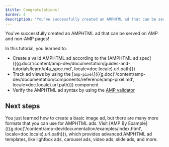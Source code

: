 ```yaml
---
$title: Congratulations!
$order: 4
description: "You've successfully created an AMPHTML ad that can be served on AMP and non-AMP pages! In this tutorial, you learned to: Create a valid AMPHTML ad according to ..."
---
```


You've successfully created an AMPHTML ad that can be served on AMP and non-AMP pages! 

In this tutorial, you learned to:

* Create a valid AMPHTML ad according to the [AMPHTML ad spec]({{g.doc('/content/amp-dev/documentation/guides-and-tutorials/learn/a4a_spec.md', locale=doc.locale).url.path}})
* Track ad views by using the [`amp-pixel`]({{g.doc('/content/amp-dev/documentation/components/reference/amp-pixel.md', locale=doc.locale).url.path}}) component
* Verify the AMPHTML ad syntax by using the [AMP validator](https://validator.ampproject.org/#htmlFormat=AMP4ADS)

## Next steps

You just learned how to create a basic image ad, but there are many more formats that you can use for AMPHTML ads. Visit [AMP By Example]({{g.doc('/content/amp-dev/documentation/examples/index.html', locale=doc.locale).url.path}}), which provides advanced AMPHTML ad templates, like lightbox ads, carousel ads, video ads, slide ads, and more.

